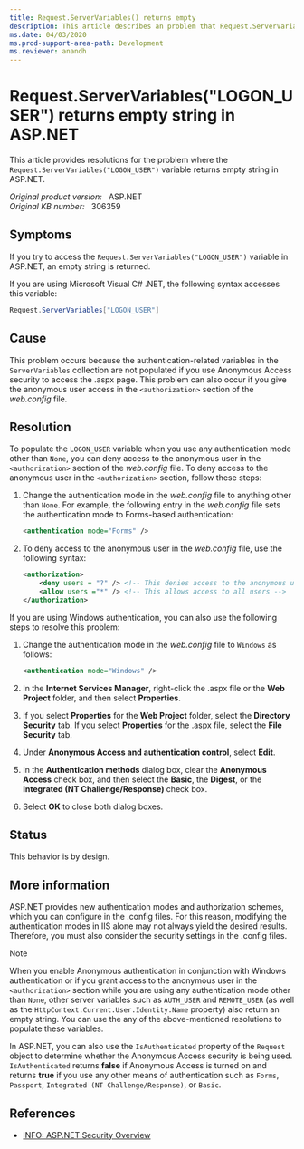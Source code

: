 ```yaml
---
title: Request.ServerVariables() returns empty
description: This article describes an problem that Request.ServerVariables() returns empty string in ASP.NET. Provides a resolution.
ms.date: 04/03/2020
ms.prod-support-area-path: Development
ms.reviewer: anandh
---
```

# Request.ServerVariables("LOGON_USER") returns empty string in ASP.NET

This article provides resolutions for the problem where the `Request.ServerVariables("LOGON_USER")` variable returns empty string in ASP.NET.

_Original product version:_ &nbsp; ASP.NET  
_Original KB number:_ &nbsp; 306359

## Symptoms

If you try to access the `Request.ServerVariables("LOGON_USER")` variable in ASP.NET, an empty string is returned.

If you are using Microsoft Visual C# .NET, the following syntax accesses this variable:

```csharp
Request.ServerVariables["LOGON_USER"]
```

## Cause

This problem occurs because the authentication-related variables in the `ServerVariables` collection are not populated if you use Anonymous Access security to access the .aspx page. This problem can also occur if you give the anonymous user access in the `<authorization>` section of the *web.config* file.

## Resolution

To populate the `LOGON_USER` variable when you use any authentication mode other than `None`, you can deny access to the anonymous user in the `<authorization>` section of the *web.config* file. To deny access to the anonymous user in the `<authorization>` section, follow these steps:

1. Change the authentication mode in the *web.config* file to anything other than `None`. For example, the following entry in the *web.config* file sets the authentication mode to Forms-based authentication:

    ```xml
    <authentication mode="Forms" />
    ```

2. To deny access to the anonymous user in the *web.config* file, use the following syntax:

    ```xml
    <authorization>
        <deny users = "?" /> <!-- This denies access to the anonymous user -->
        <allow users ="*" /> <!-- This allows access to all users -->
    </authorization>
    ```

If you are using Windows authentication, you can also use the following steps to resolve this problem:

1. Change the authentication mode in the *web.config* file to `Windows` as follows:

    ```xml
    <authentication mode="Windows" />
    ```

2. In the **Internet Services Manager**, right-click the .aspx file or the **Web Project** folder, and then select **Properties**.
3. If you select **Properties** for the **Web Project** folder, select the **Directory Security** tab. If you select **Properties** for the .aspx file, select the **File Security** tab.
4. Under **Anonymous Access and authentication control**, select **Edit**.
5. In the **Authentication methods** dialog box, clear the **Anonymous Access** check box, and then select the **Basic**, the **Digest**, or the **Integrated (NT Challenge/Response)** check box.
6. Select **OK** to close both dialog boxes.

## Status

This behavior is by design.

## More information

ASP.NET provides new authentication modes and authorization schemes, which you can configure in the .config files. For this reason, modifying the authentication modes in IIS alone may not always yield the desired results. Therefore, you must also consider the security settings in the .config files.

> [!NOTE]
> When you enable Anonymous authentication in conjunction with Windows authentication or if you grant access to the anonymous user in the `<authorization>` section while you are using any authentication mode other than `None`, other server variables such as `AUTH_USER` and `REMOTE_USER` (as well as the `HttpContext.Current.User.Identity.Name` property) also return an empty string. You can use the any of the above-mentioned resolutions to populate these variables.

In ASP.NET, you can also use the `IsAuthenticated` property of the `Request` object to determine whether the Anonymous Access security is being used. `IsAuthenticated` returns **false** if Anonymous Access is turned on and returns **true** if you use any other means of authentication such as `Forms`, `Passport`, `Integrated (NT Challenge/Response)`, or `Basic`.

## References

- [INFO: ASP.NET Security Overview](https://support.microsoft.com/help/306590)
